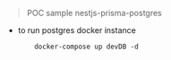 > POC sample nestjs-prisma-postgres

- to run postgres docker instance

          docker-compose up devDB -d

